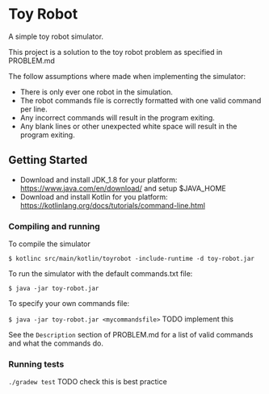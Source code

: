 # Toy Robot
A simple toy robot simulator.

This project is a solution to the toy robot problem as specified in PROBLEM.md

The follow assumptions where made when implementing the simulator:
* There is only ever one robot in the simulation.
* The robot commands file is correctly formatted with one valid command per line.
* Any incorrect commands will result in the program exiting.
* Any blank lines or other unexpected white space will result in the program 
exiting.

## Getting Started

* Download and install JDK_1.8 for your platform: https://www.java.com/en/download/ and setup $JAVA_HOME
* Download and install Kotlin for you platform: https://kotlinlang.org/docs/tutorials/command-line.html

### Compiling and running
To compile the simulator

```$ kotlinc src/main/kotlin/toyrobot -include-runtime -d toy-robot.jar```

To run the simulator with the default commands.txt file:

```$ java -jar toy-robot.jar```

To specify your own commands file:

```$ java -jar toy-robot.jar <mycommandsfile>``` TODO implement this

See the `Description` section of PROBLEM.md for a list of valid commands and what 
the commands do.

### Running tests

```./gradew test``` TODO check this is best practice 

